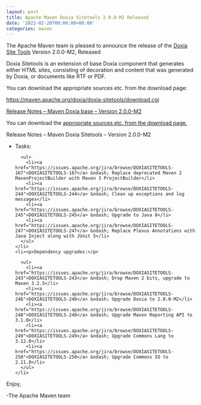 ```yaml
---
layout: post
title: Apache Maven Doxia Sitetools 2.0.0-M2 Released
date: '2022-02-20T00:00:00+00:00'
categories: maven
---
```

<div class="entry-content"><p>The Apache Maven team is pleased to announce the release of the
  <a href="https://maven.apache.org/doxia/doxia-sitetools/">Doxia Site Tools</a> Version 2.0.0-M2,
  Released</p>

  <p>Doxia Sitetools is an extension of base Doxia component that generates either
    HTML sites, consisting of decoration and content that was generated by Doxia,
    or documents like RTF or PDF.</p>

  <p>You can download the appropriate sources etc. from the download page:</p>

  <p><a href="https://maven.apache.org/doxia/doxia-sitetools/download.cgi">https://maven.apache.org/doxia/doxia-sitetools/download.cgi</a></p>

  <!-- more -->


  <p><a href="https://issues.apache.org/jira/secure/ReleaseNote.jspa?projectId=12317320&amp;version=12351319">Release Notes &ndash; Maven Doxia base &ndash; Version 2.0.0-M2</a></p>

  <p>You can download the <a href="https://maven.apache.org/doxia/doxia-sitetools/download.cgi">appropriate sources etc. from the download page.</a></p>

  <p>Release Notes &ndash; Maven Doxia Sitetools &ndash; Version 2.0.0-M2</p>

  <ul>
    <li><p>Tasks:</p>

      <ul>
        <li><a href="https://issues.apache.org/jira/browse/DOXIASITETOOLS-167">DOXIASITETOOLS-167</a> &ndash; Replace deprecated Maven 2 MavenProjectBuilder with Maven 3 ProjectBuilder</li>
        <li><a href="https://issues.apache.org/jira/browse/DOXIASITETOOLS-244">DOXIASITETOOLS-244</a> &ndash; Clean up exceptions and log messages</li>
        <li><a href="https://issues.apache.org/jira/browse/DOXIASITETOOLS-245">DOXIASITETOOLS-245</a> &ndash; Upgrade to Java 8</li>
        <li><a href="https://issues.apache.org/jira/browse/DOXIASITETOOLS-247">DOXIASITETOOLS-247</a> &ndash; Replace Plexus Annotations with Java Inject along with JUnit 5</li>
      </ul>
    </li>
    <li><p>Dependency upgrades:</p>

      <ul>
        <li><a href="https://issues.apache.org/jira/browse/DOXIASITETOOLS-243">DOXIASITETOOLS-243</a> &ndash; Drop Maven 2 bits, upgrade to Maven 3.2.5</li>
        <li><a href="https://issues.apache.org/jira/browse/DOXIASITETOOLS-246">DOXIASITETOOLS-246</a> &ndash; Upgrade Doxia to 2.0.0-M2</li>
        <li><a href="https://issues.apache.org/jira/browse/DOXIASITETOOLS-248">DOXIASITETOOLS-248</a> &ndash; Upgrade Maven Reporting API to 3.1.0</li>
        <li><a href="https://issues.apache.org/jira/browse/DOXIASITETOOLS-249">DOXIASITETOOLS-249</a> &ndash; Upgrade Commons Lang to 3.12.0</li>
        <li><a href="https://issues.apache.org/jira/browse/DOXIASITETOOLS-250">DOXIASITETOOLS-250</a> &ndash; Upgrade Commons IO to 2.11.0</li>
      </ul>
    </li>
  </ul>


  <p>Enjoy,</p>

  <p>-The Apache Maven team</p>
</div>
